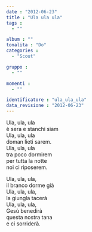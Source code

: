 ```yaml
---
date : "2012-06-23"
title : "Ula ula ula"
tags : 
  - ""

album : ""
tonalita : "Do"
categories : 
  - "Scout"

gruppo : 
  - ""

momenti : 
  - ""

identificatore : "ula_ula_ula"
data_revisione : "2012-06-23"
---
```

  
  
Ula, ula, ula  
è sera e stanchi siam  
Ula, ula, ula  
doman lieti sarem.  
Ula, ula, ula  
tra poco dormirem  
per tutta la notte  
noi ci riposerem.  
  
  
  
Ula, ula, ula,   
il branco dorme già  
Ula, ula, ula,   
la giungla tacerà  
Ula, ula, ula,   
Gesù benedirà  
questa nostra tana   
e ci sorriderà.  
  
  
  
  
